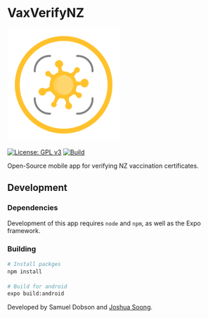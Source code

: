 # VaxVerifyNZ
![Yea](assets/images/icon-minified.png)

[![License: GPL v3](https://img.shields.io/badge/License-GPLv3-blue.svg)](https://www.gnu.org/licenses/gpl-3.0)
[![Build](https://img.shields.io/github/workflow/status/meshcollider/VaxVerifyNZ/build)](https://github.com/meshcollider/VaxVerifyNZ/actions)

Open-Source mobile app for verifying NZ vaccination certificates.

## Development

### Dependencies

Development of this app requires `node` and `npm`, as well as the Expo framework.

### Building

```bash
# Install packges
npm install

# Build for android
expo build:android

```


Developed by Samuel Dobson and [Joshua Soong](https://github.com/NeedsAdjustment).
